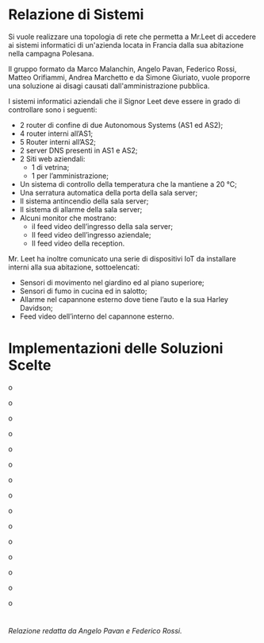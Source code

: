 # Relazione di Sistemi
Si vuole realizzare una topologia di rete che permetta a Mr.Leet di accedere ai sistemi informatici di un'azienda locata in Francia dalla sua abitazione nella campagna Polesana.

Il gruppo formato da Marco Malanchin, Angelo Pavan, Federico Rossi, Matteo Orifiammi, Andrea Marchetto e da Simone Giuriato, vuole proporre una soluzione ai disagi causati dall'amministrazione pubblica.

I sistemi informatici aziendali che il Signor Leet deve essere in grado di controllare sono i seguenti:

- 2 router di confine di due Autonomous Systems (AS1 ed AS2);
- 4 router interni all’AS1;
- 5 Router interni all’AS2;
- 2 server DNS presenti in AS1 e AS2;
- 2 Siti web aziendali:
  - 1 di vetrina;
  - 1 per l’amministrazione;
- Un sistema di controllo della temperatura che la mantiene a 20 °C;
- Una serratura automatica della porta della sala server;
- Il sistema antincendio della sala server;
- Il sistema di allarme della sala server;
- Alcuni monitor che mostrano:
  - il feed video dell’ingresso della sala server;
  - Il feed video dell’ingresso aziendale;
  - Il feed video della reception.

Mr. Leet ha inoltre comunicato una serie di dispositivi IoT da installare interni alla sua abitazione, sottoelencati:

- Sensori di movimento nel giardino ed al piano superiore;
- Sensori di fumo in cucina ed in salotto;
- Allarme nel capannone esterno dove tiene l’auto e la sua Harley Davidson;
- Feed video dell’interno del capannone esterno.

# Implementazioni delle Soluzioni Scelte
o

o

o

o

o

o

o

o

o

o

o

o

o

o

o

#

###### Relazione redatta da Angelo Pavan e Federico Rossi.
